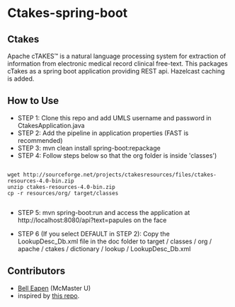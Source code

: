 # Ctakes-spring-boot 

## Ctakes

Apache cTAKES™ is a natural language processing system for extraction of information from electronic medical record clinical free-text.
This packages cTakes as a spring boot application providing REST api.
Hazelcast caching is added.

## How to Use

* STEP 1: Clone this repo and add UMLS username and password in CtakesApplication.java
* STEP 2: Add the pipeline in application properties (FAST is recommended)
* STEP 3: mvn clean install spring-boot:repackage
* STEP 4: Follow steps below so that the org folder is inside 'classes')

```

wget http://sourceforge.net/projects/ctakesresources/files/ctakes-resources-4.0-bin.zip
unzip ctakes-resources-4.0-bin.zip
cp -r resources/org/ target/classes 


```
* STEP 5: mvn spring-boot:run and access the application at 
http://localhost:8080/api?text=papules on the face

* STEP 6 (If you select DEFAULT in STEP 2): Copy the LookupDesc_Db.xml file in the doc folder to target / classes / org / apache / ctakes / dictionary / lookup / LookupDesc_Db.xml 

## Contributors

* [Bell Eapen](https://nuchange.ca) (McMaster U)
* inspired by [this repo](https://github.com/GoTeamEpsilon/ctakes-rest-service).
